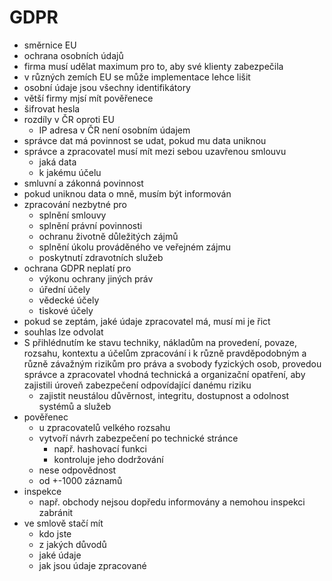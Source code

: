 # GDPR

- směrnice EU
- ochrana osobních údajů
- firma musí udělat maximum pro to, aby své klienty zabezpečila
- v různých zemích EU se může implementace lehce lišit
- osobní údaje jsou všechny identifikátory
- větší firmy mjsí mít pověřenece
- šifrovat hesla
- rozdíly v ČR oproti EU
  - IP adresa v ČR není osobním údajem
- správce dat má povinnost se udat, pokud mu data uniknou
- správce a zpracovatel musí mít mezi sebou uzavřenou smlouvu
  - jaká data
  - k jakému účelu
- smluvní a zákonná povinnost
- pokud uniknou data o mně, musím být informován
- zpracování nezbytné pro
  - splnění smlouvy
  - splnění právní povinnosti
  - ochranu životně důležitých zájmů
  - splnění úkolu prováděného ve veřejném zájmu
  - poskytnutí zdravotních služeb
- ochrana GDPR neplatí pro
  - výkonu ochrany jiných práv
  - úřední účely
  - vědecké účely
  - tiskové účely
- pokud se zeptám, jaké údaje zpracovatel má, musí mi je řict
- souhlas lze odvolat
- S přihlédnutím ke stavu techniky, nákladům na provedení, povaze, rozsahu, kontextu a účelům zpracování i k různě pravděpodobným a různě závažným rizikům pro práva a svobody fyzických osob, provedou správce a zpracovatel vhodná technická a organizační opatření, aby zajistili úroveň zabezpečení odpovídající danému riziku
  - zajistit neustálou důvěrnost, integritu, dostupnost a odolnost systémů a služeb
- pověřenec
  - u zpracovatelů velkého rozsahu
  - vytvoří návrh zabezpečení po technické stránce
    - např. hashovací funkci
    - kontroluje jeho dodržování
  - nese odpovědnost
  - od +-1000 záznamů
- inspekce
  - např. obchody nejsou dopředu informovány a nemohou inspekci zabránit
- ve smlově stačí mít
  - kdo jste
  - z jakých důvodů
  - jaké údaje
  - jak jsou údaje zpracované
